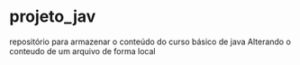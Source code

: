 # projeto_jav
repositório para armazenar o conteúdo do curso básico de java 
Alterando o conteudo de um arquivo de forma local


